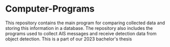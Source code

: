 # Computer-Programs
This repository contains the main program for comparing collected data and storing this information in a database. The repository also includes the programs used to collect AIS messages and receive detection data from object detection. This is a part of our 2023 bachelor's thesis
